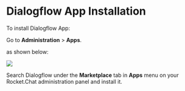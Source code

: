 # Dialogflow App Installation

To install Dialogflow App:

Go to **Administration** > **Apps**.

as shown below:

![](<../../../../.gitbook/assets/2021-11-20\_23-29-48 (1) (1) (1) (1) (12) (10) (1) (10) (41).png>)

Search Dialogflow under the **Marketplace** tab in **Apps** menu on your Rocket.Chat administration panel and install it.
